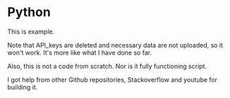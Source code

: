 # Python

This is example.

Note that API_keys are deleted and necessary data are not uploaded, so it won't work. It's more like what I have done so far.

Also, this is not a code from scratch. Nor is it fully functioning script.

I got help from other Github repositories, Stackoverflow and youtube for building it.
